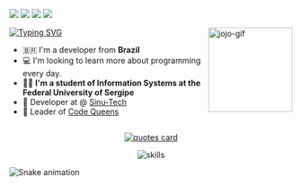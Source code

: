 <!-- ![Visitors on this repo](https://visitor-badge-reloaded.herokuapp.com/badge?page_id=joannestephany.joannestephany&color=7B68EE&style=for-the-badge&logo=Github) -->
<a href="https://www.linkedin.com/in/joannestephany/" target="_blank"><img src="https://img.shields.io/badge/-LinkedIn-%230077B5?style=for-the-badge&logo=linkedin&logoColor=white" target="_blank"></a> 
<a href = "https://twitter.com/joannestephany"><img src="https://img.shields.io/badge/Twitter-1DA1F2?style=for-the-badge&logo=twitter&logoColor=white" target="_blank"></a>
<a href = "mailto:joannestephany@gmail.com"><img src="https://img.shields.io/badge/-Gmail-%23333?style=for-the-badge&logo=gmail&logoColor=red" target="_blank"></a>
<a href = "https://www.buymeacoffee.com/joannestephany"><img src="https://img.shields.io/badge/Buymeacoffee-%23FFDD00.svg?&style=for-the-badge&logo=buy-me-a-coffee&logoColor=black" target="_blank"></a>


<img align="right" alt="jojo-gif" height="150" width="150" src="https://cdn.discordapp.com/attachments/759938458487226369/888614869987909682/jojogif.gif" >
<a href="https://git.io/typing-svg"><img src="https://readme-typing-svg.demolab.com?font=Fira+Code&size=25&pause=1000&color=6463FF&multiline=true&width=435&height=70&lines=+Hi!+I'm+Joanne...;but+you+can+call+me+%E2%9C%A8JOJO%E2%9C%A8+" alt="Typing SVG" /></a>

<!-- ### Hi! I'm Joanne, but you can call me JOJO -->

- 🇧🇷 I'm a developer from **Brazil**
- 💻 I'm looking to learn more about programming every day.  <!-- <img width="25px" src="https://media.giphy.com/media/xT9IgjNENUaf4ypqBa/giphy.gif" /> -->
- 👩‍🎓 **I'm a student of Information Systems at the Federal University of Sergipe** 
- 🧠 Developer at @ [Sinu-Tech](https://github.com/Sinu-Tech)
- 🧠 Leader of [Code Queens](https://beacons.ai/CodeQueens)
##

  
<div align="center">
  <a href="https://github.com/piyushsuthar/github-readme-quotes">
     <img src="https://quotes-github-readme.vercel.app/api?type=horizontal&theme=tokyonight" alt="quotes card">
  </a>
</div>

<div align="center"> 
  
![skills](https://skillicons.dev/icons?i=c,cpp,cs,dotnet,java,py,javascript,html,css,mysql,md,git,figma,vscode,visualstudio&theme=dark)
</div>

 ![Snake animation](https://github.com/joannestephany/joannestephany/blob/output/github-contribution-grid-snake.svg)


<!--
by : jojo ✨ UWU
-->
